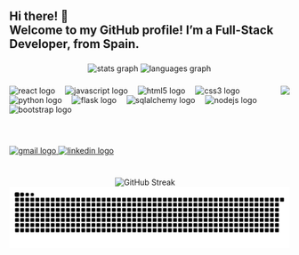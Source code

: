 <h2 align="left">Hi there! 👋<br>Welcome to my GitHub profile! I’m a Full-Stack Developer, from Spain.</h2>

###

<div align="center">
  <img src="https://github-readme-stats.vercel.app/api?username=Roberto-Torres-Martinez&hide_title=false&hide_rank=false&show_icons=true&include_all_commits=true&count_private=true&theme=ayu-mirage&disable_animations=false&locale=en&hide_border=false" width="400" alt="stats graph" />
  <img src="https://github-readme-stats.vercel.app/api/top-langs?username=Roberto-Torres-Martinez&locale=en&hide_title=false&layout=compact&card_width=400&langs_count=5&theme=ayu-mirage&hide_border=false" width="400" alt="languages graph" />
</div>

###

<img align="right" height="175" src="https://i.giphy.com/JqmupuTVZYaQX5s094.webp" />

###
<div align="left">
  <img src="https://cdn.jsdelivr.net/gh/devicons/devicon/icons/react/react-original.svg" height="50" alt="react logo"  />
  <img width="10" />
  <img src="https://cdn.jsdelivr.net/gh/devicons/devicon/icons/javascript/javascript-original.svg" height="50" alt="javascript logo"  />
  <img width="10" />
  <img src="https://cdn.jsdelivr.net/gh/devicons/devicon/icons/html5/html5-original.svg" height="50" alt="html5 logo"  />
  <img width="10" />
  <img src="https://cdn.jsdelivr.net/gh/devicons/devicon/icons/css3/css3-original.svg" height="50" alt="css3 logo"  />
  <img width="10" />
  <img src="https://cdn.jsdelivr.net/gh/devicons/devicon/icons/python/python-original.svg" height="50" alt="python logo"  />
  <img width="10" />
  <img src="https://cdn.jsdelivr.net/gh/devicons/devicon/icons/flask/flask-original.svg" height="50" alt="flask logo"  />
  <img width="10" />
  <img src="https://cdn.jsdelivr.net/gh/devicons/devicon/icons/sqlalchemy/sqlalchemy-original.svg" height="50" alt="sqlalchemy logo"  />
  <img width="10" />
  <img src="https://cdn.jsdelivr.net/gh/devicons/devicon/icons/nodejs/nodejs-original.svg" height="50" alt="nodejs logo"  />
  <img width="10" />
  <img src="https://cdn.jsdelivr.net/gh/devicons/devicon/icons/bootstrap/bootstrap-original.svg" height="50" alt="bootstrap logo"  />
</div>
<br>

###

<br>
<div align="left">
  <a href="mailto:roberxiri@gmail.com" targat="_blank">
  <img src="https://img.shields.io/static/v1?message=Gmail&logo=gmail&label=&color=D14836&logoColor=white&labelColor=&style=for-the-badge" height="35" alt="gmail logo"  />
  </a>
<a href="https://www.linkedin.com/in/roberto-torres-martinez/" target="_blank">
  <img src="https://img.shields.io/static/v1?message=LinkedIn&logo=linkedin&label=&color=0077B5&logoColor=white&labelColor=&style=for-the-badge" height="35" alt="linkedin logo"  />
  </a>
</div>

###
<br>
<div align="center">
  <img src="https://nirzak-streak-stats.vercel.app/?user=Roberto-Torres-Martinez&theme=radical&hide_border=true" alt="GitHub Streak" />
  <img src="https://raw.githubusercontent.com/Roberto-Torres-Martinez/Roberto-Torres-Martinez/output/snake.svg" alt="Snake animation" />
</div>
